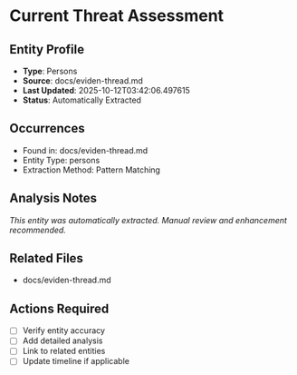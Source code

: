 # Current Threat Assessment

## Entity Profile
- **Type**: Persons
- **Source**: docs/eviden-thread.md
- **Last Updated**: 2025-10-12T03:42:06.497615
- **Status**: Automatically Extracted

## Occurrences
- Found in: docs/eviden-thread.md
- Entity Type: persons
- Extraction Method: Pattern Matching

## Analysis Notes
*This entity was automatically extracted. Manual review and enhancement recommended.*

## Related Files
- docs/eviden-thread.md

## Actions Required
- [ ] Verify entity accuracy
- [ ] Add detailed analysis
- [ ] Link to related entities
- [ ] Update timeline if applicable
